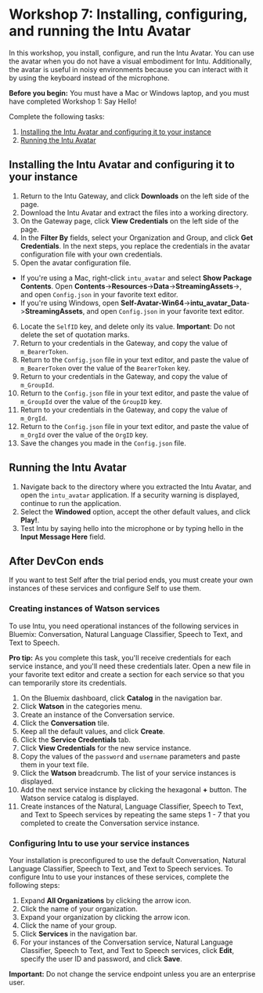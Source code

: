 # Workshop 7: Installing, configuring, and running the Intu Avatar

In this workshop, you install, configure, and run the Intu Avatar. You can use the avatar when you do not have a visual embodiment for Intu. Additionally, the avatar is useful in noisy environments because you can interact with it by using the keyboard instead of the microphone.

**Before you begin:** You must have a Mac or Windows laptop, and you must have completed Workshop 1: Say Hello!

Complete the following tasks:

1. [Installing the Intu Avatar and configuring it to your instance](#installing-the-intu-avatar-and-configuring-it-to-your-instance)
2. [Running the Intu Avatar](#running-the-intu-avatar)

## Installing the Intu Avatar and configuring it to your instance

1. Return to the Intu Gateway, and click **Downloads** on the left side of the page.
2. Download the Intu Avatar and extract the files into a working directory.
3. On the Gateway page, click **View Credentials** on the left side of the page.
4. In the **Filter By** fields, select your Organization and Group, and click **Get Credentials**. In the next steps, you replace the credentials in the avatar configuration file with your own credentials.
5. Open the avatar configuration file.
  * If you're using a Mac, right-click `intu_avatar` and select **Show Package Contents**. Open **Contents**->**Resources**->**Data**->**StreamingAssets**->, and open `Config.json` in your favorite text editor.
  * If you're using Windows, open **Self-Avatar-Win64**->**intu_avatar_Data**->**StreamingAssets**, and open `Config.json` in your favorite text editor.
6. Locate the `SelfID` key, and delete only its value. **Important**: Do not delete the set of quotation marks.
7. Return to your credentials in the Gateway, and copy the value of `m_BearerToken`.
8. Return to the `Config.json` file in your text editor, and paste the value of `m_BearerToken` over the value of the `BearerToken` key.
9. Return to your credentials in the Gateway, and copy the value of `m_GroupId`.
10. Return to the `Config.json` file in your text editor, and paste the value of `m_GroupId` over the value of the `GroupID` key.
11. Return to your credentials in the Gateway, and copy the value of `m_OrgId`.
12. Return to the `Config.json` file in your text editor, and paste the value of `m_OrgId` over the value of the `OrgID` key.
13. Save the changes you made in the `Config.json` file.
  
## Running the Intu Avatar

1. Navigate back to the directory where you extracted the Intu Avatar, and open the `intu_avatar` application. If a security warning is displayed, continue to run the application.
2. Select the **Windowed** option, accept the other default values, and click **Play!**.
3. Test Intu by saying hello into the microphone or by typing hello in the **Input Message Here** field.

## After DevCon ends

If you want to test Self after the trial period ends, you must create your own instances of these services and configure Self to use them.

### Creating instances of Watson services
To use Intu, you need operational instances of the following services in Bluemix: Conversation, Natural Language Classifier, Speech to Text, and Text to Speech.

**Pro tip:** As you complete this task, you'll receive credentials for each service instance, and you'll need these credentials later. Open a new file in your favorite text editor and create a section for each service so that you can temporarily store its credentials.

1. On the Bluemix dashboard, click **Catalog** in the navigation bar.
2. Click **Watson** in the categories menu.
3. Create an instance of the Conversation service.
  1. Click the **Conversation** tile.
  2. Keep all the default values, and click **Create**.
  3. Click the **Service Credentials** tab.
  4. Click **View Credentials** for the new service instance.
  5. Copy the values of the `password` and `username` parameters and paste them in your text file.
  6. Click the **Watson** breadcrumb. The list of your service instances is displayed.
  7. Add the next service instance by clicking the hexagonal **+** button. The Watson service catalog is displayed.
4. Create instances of the Natural, Language Classifier, Speech to Text, and Text to Speech services by repeating the same steps 1 - 7 that you completed to create the Conversation service instance.

### Configuring Intu to use your service instances

Your installation is preconfigured to use the default Conversation, Natural Language Classifier, Speech to Text, and Text to Speech services. To configure Intu to use your instances of these services, complete the following steps:

1. Expand **All Organizations** by clicking the arrow icon.
2. Click the name of your organization.
3. Expand your organization by clicking the arrow icon.
4. Click the name of your group.
5. Click **Services** in the navigation bar.
6. For your instances of the Conversation service, Natural Language Classifier, Speech to Text, and Text to Speech services, click **Edit**, specify the user ID and password, and click **Save**.

**Important:** Do not change the service endpoint unless you are an enterprise user.
